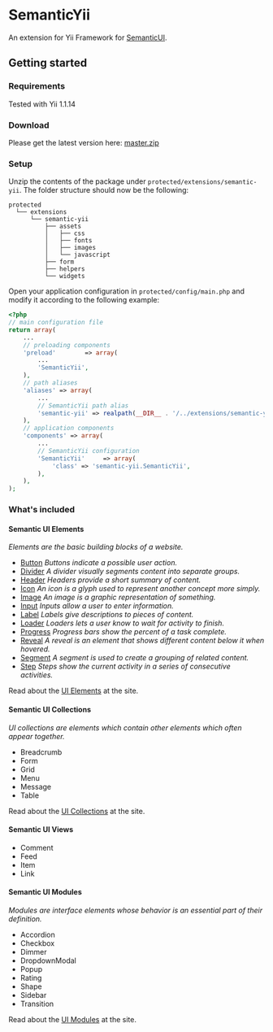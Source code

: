 SemanticYii
===========

An extension for Yii Framework for [SemanticUI](http://semantic-ui.com/).

## Getting started

### Requirements 

Tested with Yii 1.1.14

### Download

Please get the latest version here: [master.zip](https://github.com/vad-oparin/SemanticYii/archive/master.zip)

### Setup

Unzip the contents of the package under `protected/extensions/semantic-yii`. The folder structure should now be the following:

```
protected
  └── extensions
      └── semantic-yii
          ├── assets
          │   ├── css
          │   ├── fonts
          │   ├── images
          │   └── javascript
          ├── form
          ├── helpers
          └── widgets
```

Open your application configuration in `protected/config/main.php` and modify it according to the following example:

```php
<?php
// main configuration file
return array(
	...
    // preloading components
    'preload'        => array(
        ...
        'SemanticYii',
    ),
    // path aliases
    'aliases' => array(
        ...
        // SemanticYii path alias
        'semantic-yii' => realpath(__DIR__ . '/../extensions/semantic-yii'),
    ),
    // application components
    'components' => array(
        ...
        // SemanticYii configuration
        'SemanticYii'     => array(
            'class' => 'semantic-yii.SemanticYii',
        ),
    ),
);
```

### What's included

#### Semantic UI Elements

*Elements are the basic building blocks of a website.*

* [Button](http://semantic-ui.com/elements/button.html)
*Buttons indicate a possible user action.*
* [Divider](http://semantic-ui.com/elements/divider.html)
*A divider visually segments content into separate groups.*
* [Header](http://semantic-ui.com/elements/header.html)
*Headers provide a short summary of content.*
* [Icon](http://semantic-ui.com/elements/icon.html)
*An icon is a glyph used to represent another concept more simply.*
* [Image](http://semantic-ui.com/elements/image.html)
*An image is a graphic representation of something.*
* [Input](http://semantic-ui.com/elements/input.html)
*Inputs allow a user to enter information.*
* [Label](http://semantic-ui.com/elements/label.html)
*Labels give descriptions to pieces of content.*
* [Loader](http://semantic-ui.com/elements/loader.html)
*Loaders lets a user know to wait for activity to finish.*
* [Progress](http://semantic-ui.com/elements/progress.html)
*Progress bars show the percent of a task complete.*
* [Reveal](http://semantic-ui.com/elements/reveal.html)
*A reveal is an element that shows different content below it when hovered.*
* [Segment](http://semantic-ui.com/elements/segment.html)
*A segment is used to create a grouping of related content.*
* [Step](http://semantic-ui.com/elements/step.html)
*Steps show the current activity in a series of consecutive activities.*

Read about the [UI Elements](http://semantic-ui.com/element.html) at the site.

#### Semantic UI Collections

*UI collections are elements which contain other elements which often appear together.*

* Breadcrumb
* Form
* Grid
* Menu
* Message
* Table

Read about the [UI Collections](http://semantic-ui.com/collection.html) at the site.

#### Semantic UI Views

* Comment
* Feed
* Item
* Link

#### Semantic UI Modules

*Modules are interface elements whose behavior is an essential part of their definition.*

* Accordion
* Checkbox
* Dimmer
* DropdownModal
* Popup
* Rating
* Shape
* Sidebar
* Transition

Read about the [UI Modules](http://semantic-ui.com/module.html) at the site.


